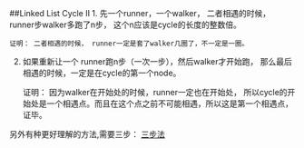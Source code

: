 ##Linked List Cycle II 
1. 
	先一个runner，一个walker， 二者相遇的时候， runner步walker多跑了n步， 这个n应该是cycle的长度的整数倍。
	
	证明： 二者相遇的时候， runner一定是套了walker几圈了，不一定是一圈。

2. 
	如果重新让一个 runner跑n步（一次一步），然后walker才开始跑， 那么最后相遇的时候，一定是在cycle的第一个node。
	
	证明： 因为walker在开始处的时候，runner一定也在开始处， 所以cycle的开始处是一个相遇点。而且在这个点之前不可能相遇，所以这是第一个相遇点，证毕。

另外有种更好理解的方法,需要三步：
[三步法](http://blog.csdn.net/whuwangyi/article/details/14103993)



